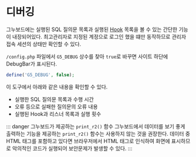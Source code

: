 # 디버깅

그누보드에는 실행된 SQL 질의문 목록과 실행된 [Hook](./hook) 목록을 볼 수 있는 간단한 기능이 내장되어있다. 최고관리자로 지정된 계정으로 로그인 했을 떄만 동작하므로 관리자 접속 세션의 상태만 확인할 수 있다.

`/config.php` 파일에서 `G5_DEBUG` 상수를 찾아 `true`로 바꾸면 사이트 하단에 DebugBar가 표시된다.

```php
define('G5_DEBUG', false);
```

이 도구에서 아래와 같은 내용을 확인할 수 있다.

- 실행한 SQL 질의문 목록과 수행 시간
- 오류 등으로 실패한 질의문의 오류 내용
- 실행된 Hook과 리스너 목록과 실행 횟수

::: danger 그누보드가 제공하는 `print_r2()` 함수
그누보드에서 데이터를 보기 좋게 출력하는 기능을 제공하는 `print_r2()` 함수는 사용하지 않는 것을 권장한다. 데이터 중 HTML 태그를 포함하고 있다면 브라우저에서 HTML 태그로 인식하여 화면에 표시하므로 악의적인 코드가 실행되어 보안문제가 발생할 수 있다.
:::
